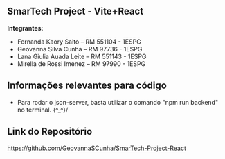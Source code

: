 ## SmarTech Project - Vite+React

**Integrantes:**
- Fernanda Kaory Saito – RM 551104 - 1ESPG
- Geovanna Silva Cunha – RM 97736 - 1ESPG
- Lana Giulia Auada Leite – RM 551143 - 1ESPG
- Mirella de Rossi Imenez – RM 97990 - 1ESPG

## Informações relevantes para código
- Para rodar o json-server, basta utilizar o comando "npm run backend" no terminal.
    \{^_^}/

## Link do Repositório
https://github.com/GeovannaSCunha/SmarTech-Project-React
